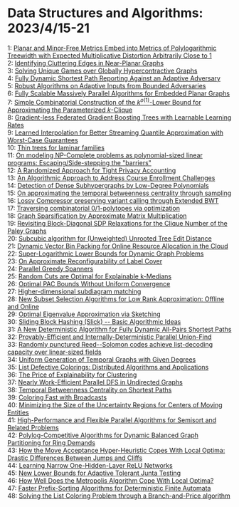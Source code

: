 # Data Structures and Algorithms: 2023/4/15-21  
1: [Planar and Minor-Free Metrics Embed into Metrics of Polylogarithmic  Treewidth with Expected Multiplicative Distortion Arbitrarily Close to 1](https://doi.org/10.48550/arXiv.2304.07268)  
2: [Identifying Cluttering Edges in Near-Planar Graphs](https://doi.org/10.48550/arXiv.2304.07274)  
3: [Solving Unique Games over Globally Hypercontractive Graphs](https://doi.org/10.48550/arXiv.2304.07284)  
4: [Fully Dynamic Shortest Path Reporting Against an Adaptive Adversary](https://doi.org/10.48550/arXiv.2304.07403)  
5: [Robust Algorithms on Adaptive Inputs from Bounded Adversaries](https://doi.org/10.48550/arXiv.2304.07413)  
6: [Fully Scalable Massively Parallel Algorithms for Embedded Planar Graphs](https://doi.org/10.48550/arXiv.2304.07441)  
7: [Simple Combinatorial Construction of the $k^{o(1)}$-Lower Bound for  Approximating the Parameterized $k$-Clique](https://doi.org/10.48550/arXiv.2304.07516)  
8: [Gradient-less Federated Gradient Boosting Trees with Learnable Learning  Rates](https://doi.org/10.48550/arXiv.2304.07537)  
9: [Learned Interpolation for Better Streaming Quantile Approximation with  Worst-Case Guarantees](https://doi.org/10.48550/arXiv.2304.07652)  
10: [Thin trees for laminar families](https://doi.org/10.48550/arXiv.2304.07674)  
11: [On modeling NP-Complete problems as polynomial-sized linear programs:  Escaping/Side-stepping the "barriers"](https://doi.org/10.48550/arXiv.2304.07716)  
12: [A Randomized Approach for Tight Privacy Accounting](https://doi.org/10.48550/arXiv.2304.07927)  
13: [An Algorithmic Approach to Address Course Enrollment Challenges](https://doi.org/10.48550/arXiv.2304.07982)  
14: [Detection of Dense Subhypergraphs by Low-Degree Polynomials](https://doi.org/10.48550/arXiv.2304.08135)  
15: [On approximating the temporal betweenness centrality through sampling](https://doi.org/10.48550/arXiv.2304.08356)  
16: [Lossy Compressor preserving variant calling through Extended BWT](https://doi.org/10.48550/arXiv.2304.08534)  
17: [Traversing combinatorial 0/1-polytopes via optimization](https://doi.org/10.48550/arXiv.2304.08567)  
18: [Graph Sparsification by Approximate Matrix Multiplication](https://doi.org/10.48550/arXiv.2304.08581)  
19: [Revisiting Block-Diagonal SDP Relaxations for the Clique Number of the  Paley Graphs](https://doi.org/10.48550/arXiv.2304.08615)  
20: [Subcubic algorithm for (Unweighted) Unrooted Tree Edit Distance](https://doi.org/10.48550/arXiv.2304.08632)  
21: [Dynamic Vector Bin Packing for Online Resource Allocation in the Cloud](https://doi.org/10.48550/arXiv.2304.08648)  
22: [Super-Logarithmic Lower Bounds for Dynamic Graph Problems](https://doi.org/10.48550/arXiv.2304.08745)  
23: [On Approximate Reconfigurability of Label Cover](https://doi.org/10.48550/arXiv.2304.08746)  
24: [Parallel Greedy Spanners](https://doi.org/10.48550/arXiv.2304.08892)  
25: [Random Cuts are Optimal for Explainable k-Medians](https://doi.org/10.48550/arXiv.2304.09113)  
26: [Optimal PAC Bounds Without Uniform Convergence](https://doi.org/10.48550/arXiv.2304.09167)  
27: [Higher-dimensional subdiagram matching](https://doi.org/10.48550/arXiv.2304.09216)  
28: [New Subset Selection Algorithms for Low Rank Approximation: Offline and  Online](https://doi.org/10.48550/arXiv.2304.09217)  
29: [Optimal Eigenvalue Approximation via Sketching](https://doi.org/10.48550/arXiv.2304.09281)  
30: [Sliding Block Hashing (Slick) -- Basic Algorithmic Ideas](https://doi.org/10.48550/arXiv.2304.09283)  
31: [A New Deterministic Algorithm for Fully Dynamic All-Pairs Shortest Paths](https://doi.org/10.48550/arXiv.2304.09321)  
32: [Provably-Efficient and Internally-Deterministic Parallel Union-Find](https://doi.org/10.48550/arXiv.2304.09331)  
33: [Randomly punctured Reed--Solomon codes achieve list-decoding capacity  over linear-sized fields](https://doi.org/10.48550/arXiv.2304.09445)  
34: [Uniform Generation of Temporal Graphs with Given Degrees](https://doi.org/10.48550/arXiv.2304.09654)  
35: [List Defective Colorings: Distributed Algorithms and Applications](https://doi.org/10.48550/arXiv.2304.09666)  
36: [The Price of Explainability for Clustering](https://doi.org/10.48550/arXiv.2304.09743)  
37: [Nearly Work-Efficient Parallel DFS in Undirected Graphs](https://doi.org/10.48550/arXiv.2304.09774)  
38: [Temporal Betweenness Centrality on Shortest Paths](https://doi.org/10.48550/arXiv.2304.09791)  
39: [Coloring Fast with Broadcasts](https://doi.org/10.48550/arXiv.2304.09844)  
40: [Minimizing the Size of the Uncertainty Regions for Centers of Moving  Entities](https://doi.org/10.48550/arXiv.2304.10028)  
41: [High-Performance and Flexible Parallel Algorithms for Semisort and  Related Problems](https://doi.org/10.48550/arXiv.2304.10078)  
42: [Polylog-Competitive Algorithms for Dynamic Balanced Graph Partitioning  for Ring Demands](https://doi.org/10.48550/arXiv.2304.10350)  
43: [How the Move Acceptance Hyper-Heuristic Copes With Local Optima: Drastic  Differences Between Jumps and Cliffs](https://doi.org/10.48550/arXiv.2304.10414)  
44: [Learning Narrow One-Hidden-Layer ReLU Networks](https://doi.org/10.48550/arXiv.2304.10524)  
45: [New Lower Bounds for Adaptive Tolerant Junta Testing](https://doi.org/10.48550/arXiv.2304.10647)  
46: [How Well Does the Metropolis Algorithm Cope With Local Optima?](https://doi.org/10.48550/arXiv.2304.10848)  
47: [Faster Prefix-Sorting Algorithms for Deterministic Finite Automata](https://doi.org/10.48550/arXiv.2304.10962)  
48: [Solving the List Coloring Problem through a Branch-and-Price algorithm](https://doi.org/10.48550/arXiv.2304.10995)  